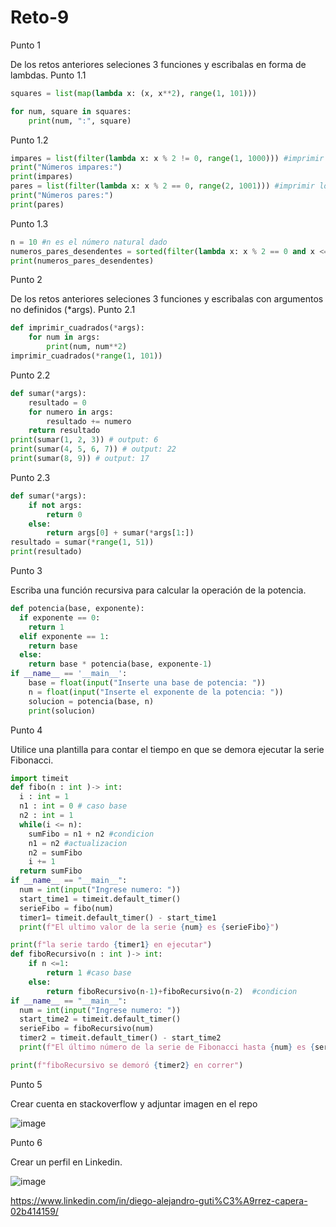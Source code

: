 # Reto-9

Punto 1

De los retos anteriores seleciones 3 funciones y escribalas en forma de lambdas.
Punto 1.1
```python
squares = list(map(lambda x: (x, x**2), range(1, 101)))

for num, square in squares:
    print(num, ":", square)
```

Punto 1.2
```python
impares = list(filter(lambda x: x % 2 != 0, range(1, 1000))) #imprimir los números impares desde 1 hasta 999
print("Números impares:")
print(impares)
pares = list(filter(lambda x: x % 2 == 0, range(2, 1001))) #imprimir los números pares desde 2 hasta 1000
print("Números pares:")
print(pares)
```
Punto 1.3
```python
n = 10 #n es el número natural dado
numeros_pares_desendentes = sorted(filter(lambda x: x % 2 == 0 and x <= n and x >= 2, range(2, n+1)), reverse=True)
print(numeros_pares_desendentes)
```
Punto 2

De los retos anteriores seleciones 3 funciones y escribalas con argumentos no definidos (*args).
Punto 2.1
```python
def imprimir_cuadrados(*args):
    for num in args:
        print(num, num**2)
imprimir_cuadrados(*range(1, 101))
```
Punto 2.2
```python
def sumar(*args):
    resultado = 0
    for numero in args:
        resultado += numero
    return resultado
print(sumar(1, 2, 3)) # output: 6
print(sumar(4, 5, 6, 7)) # output: 22
print(sumar(8, 9)) # output: 17
```
Punto 2.3
```python
def sumar(*args):
    if not args:
        return 0
    else:
        return args[0] + sumar(*args[1:])
resultado = sumar(*range(1, 51))
print(resultado)
```
Punto 3

Escriba una función recursiva para calcular la operación de la potencia.
```python
def potencia(base, exponente):
  if exponente == 0:
    return 1
  elif exponente == 1:
    return base
  else:
    return base * potencia(base, exponente-1)
if __name__ == '__main__':
    base = float(input("Inserte una base de potencia: "))
    n = float(input("Inserte el exponente de la potencia: "))
    solucion = potencia(base, n)
    print(solucion)
```
Punto 4

Utilice una plantilla para contar el tiempo en que se demora ejecutar la serie Fibonacci.
```python
import timeit
def fibo(n : int )-> int:
  i : int = 1
  n1 : int = 0 # caso base
  n2 : int = 1
  while(i <= n):
    sumFibo = n1 + n2 #condicion
    n1 = n2 #actualizacion
    n2 = sumFibo
    i += 1
  return sumFibo
if __name__ == "__main__":
  num = int(input("Ingrese numero: "))
  start_time1 = timeit.default_timer()
  serieFibo = fibo(num)
  timer1= timeit.default_timer() - start_time1
  print(f"El ultimo valor de la serie {num} es {serieFibo}")

print(f"la serie tardo {timer1} en ejecutar")
def fiboRecursivo(n : int )-> int:
    if n <=1:
        return 1 #caso base
    else:
        return fiboRecursivo(n-1)+fiboRecursivo(n-2)  #condicion
if __name__ == "__main__":
  num = int(input("Ingrese numero: "))
  start_time2 = timeit.default_timer()
  serieFibo = fiboRecursivo(num)
  timer2 = timeit.default_timer() - start_time2
  print(f"El último número de la serie de Fibonacci hasta {num} es {serieFibo}")

print(f"fiboRecursivo se demoró {timer2} en correr")
```
Punto 5

Crear cuenta en stackoverflow y adjuntar imagen en el repo

![image](https://github.com/diegocapera/Reto-9/assets/124608110/f0362f1c-d42f-411e-8ca9-d1c882aecfb2)
 
 Punto 6
 
 Crear un perfil en Linkedin.
 
 ![image](https://github.com/diegocapera/Reto-9/assets/124608110/950eb1b6-dc8a-4b00-bfb3-eeeaccdbfbb8)

https://www.linkedin.com/in/diego-alejandro-guti%C3%A9rrez-capera-02b414159/
